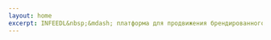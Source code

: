 ```yaml
---
layout: home
excerpt: INFEEDL&nbsp;&mdash; платформа для продвижения брендированного контента через интернет-издания. С&nbsp;любовью к&nbsp;дизайну и&nbsp;пользователю.
---
```

